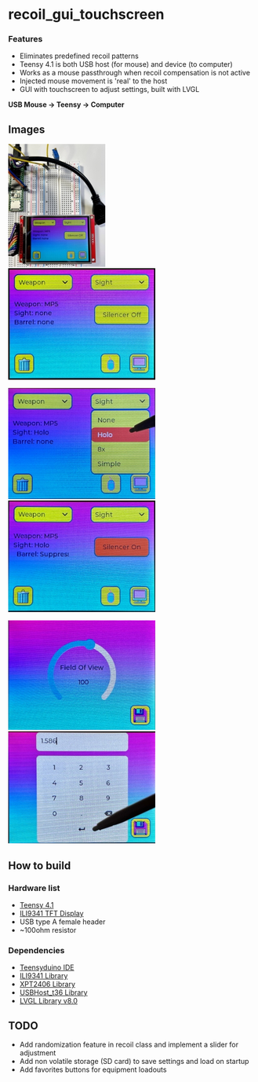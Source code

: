 # recoil_gui_touchscreen
### Features
- Eliminates predefined recoil patterns
- Teensy 4.1 is both USB host (for mouse) and device (to computer)
- Works as a mouse passthrough when recoil compensation is not active
- Injected mouse movement is 'real' to the host
- GUI with touchscreen to adjust settings, built with LVGL

**USB Mouse -> Teensy -> Computer**
## Images
![Teensy 4.1 ILI9341](https://raw.githubusercontent.com/dbmacewan/recoil_gui_touchscreen/main/Images/IMG_0301.JPEG?token=GHSAT0AAAAAABRVJYLWR32ZIGXMLOG3UGYWYRBECJA)&nbsp;&nbsp;&nbsp;&nbsp;&nbsp;&nbsp;&nbsp;&nbsp;&nbsp;&nbsp;&nbsp;&nbsp;&nbsp;&nbsp;&nbsp;&nbsp;&nbsp;&nbsp;&nbsp;&nbsp;&nbsp;&nbsp;&nbsp;&nbsp;&nbsp;&nbsp;&nbsp;&nbsp;&nbsp;&nbsp;&nbsp;&nbsp;&nbsp;&nbsp;&nbsp;&nbsp;![Main Menu](https://raw.githubusercontent.com/dbmacewan/recoil_gui_touchscreen/main/Images/IMG_0309.JPEG?token=GHSAT0AAAAAABRVJYLWSHODG4IPCTYWEYKAYRBEDMQ)

![Dropdown Menu](https://raw.githubusercontent.com/dbmacewan/recoil_gui_touchscreen/main/Images/IMG_0311.JPEG?token=GHSAT0AAAAAABRVJYLX7JKSUJGHREIKHX7KYRBEEIQ)&nbsp;&nbsp;&nbsp;&nbsp;&nbsp;&nbsp;&nbsp;&nbsp;&nbsp;&nbsp;&nbsp;&nbsp;![Toggle Button](https://raw.githubusercontent.com/dbmacewan/recoil_gui_touchscreen/main/Images/IMG_0315.JPEG?token=GHSAT0AAAAAABRVJYLX5IYBWGHWQSFB57LQYRBEEXA)

![Arc Slider](https://raw.githubusercontent.com/dbmacewan/recoil_gui_touchscreen/main/Images/IMG_0316.JPEG?token=GHSAT0AAAAAABRVJYLXUHEEZMIIFM2YU7LQYRBEFCA)&nbsp;&nbsp;&nbsp;&nbsp;&nbsp;&nbsp;&nbsp;&nbsp;&nbsp;&nbsp;&nbsp;&nbsp;![Keypad](https://raw.githubusercontent.com/dbmacewan/recoil_gui_touchscreen/main/Images/IMG_0319.JPEG?token=GHSAT0AAAAAABRVJYLWPKMWXBLGMTME3S36YRBEGCQ)
## How to build
### Hardware list
- [Teensy 4.1](https://www.pjrc.com/store/teensy41.html)
- [ILI9341 TFT Display](https://www.pjrc.com/store/display_ili9341_touch.html)
- USB type A female header
- ~100ohm  resistor
### Dependencies
- [Teensyduino IDE](https://www.pjrc.com/teensy/td_download.html)
- [ILI9341 Library](https://github.com/PaulStoffregen/ILI9341_t3)
- [XPT2406 Library](https://github.com/PaulStoffregen/XPT2046_Touchscreen)
- [USBHost_t36 Library](https://github.com/PaulStoffregen/USBHost_t36)
- [LVGL Library v8.0](https://github.com/lvgl/lvgl)
## TODO
- Add randomization feature in recoil class and implement a slider for adjustment
- Add non volatile storage (SD card) to save settings and load on startup
- Add favorites buttons for equipment loadouts

